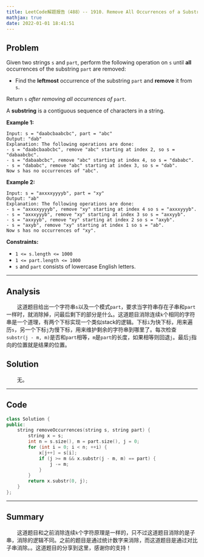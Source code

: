 ```yaml
---
title: LeetCode解题报告（488）-- 1910. Remove All Occurrences of a Substring
mathjax: true
date: 2022-01-01 18:41:51
---
```


## Problem

Given two strings `s` and `part`, perform the following operation on `s` until **all** occurrences of the substring `part` are removed:

- Find the **leftmost** occurrence of the substring `part` and **remove** it from `s`.

Return `s` *after removing all occurrences of* `part`.

A **substring** is a contiguous sequence of characters in a string.

<!-- more -->

**Example 1:**

```
Input: s = "daabcbaabcbc", part = "abc"
Output: "dab"
Explanation: The following operations are done:
- s = "daabcbaabcbc", remove "abc" starting at index 2, so s = "dabaabcbc".
- s = "dabaabcbc", remove "abc" starting at index 4, so s = "dababc".
- s = "dababc", remove "abc" starting at index 3, so s = "dab".
Now s has no occurrences of "abc".
```

**Example 2:**

```
Input: s = "axxxxyyyyb", part = "xy"
Output: "ab"
Explanation: The following operations are done:
- s = "axxxxyyyyb", remove "xy" starting at index 4 so s = "axxxyyyb".
- s = "axxxyyyb", remove "xy" starting at index 3 so s = "axxyyb".
- s = "axxyyb", remove "xy" starting at index 2 so s = "axyb".
- s = "axyb", remove "xy" starting at index 1 so s = "ab".
Now s has no occurrences of "xy".
```



**Constraints:**

- `1 <= s.length <= 1000`
- `1 <= part.length <= 1000`
- `s` and `part` consists of lowercase English letters.

---

## Analysis

&emsp;&emsp;这道题目给出一个字符串`s`以及一个模式`part`，要求当字符串存在子串和`part`一样时，就消除掉，问最后剩下的部分是什么。这道题目消除连续`k`个相同的字符串是一个道理，有两个下标实现一个类似stack的逻辑。下标`i`为快下标，用来遍历`s`，另一个下标`j`为慢下标，用来维护剩余的字符串到哪里了。每次检查`substr(j - m, m)`是否和`part`相等，`m`是`part`的长度，如果相等则回退`j`。最后`j`指向的位置就是结果的位置。

## Solution

&emsp;&emsp;无。

------

## Code

```c++
class Solution {
public:
    string removeOccurrences(string s, string part) {
        string x = s;
        int n = s.size(), m = part.size(), j = 0;
        for (int i = 0; i < n; ++i) {
            x[j++] = s[i];
            if (j >= m && x.substr(j - m, m) == part) {
                j -= m;
            }
        }
        return x.substr(0, j);
    }
};
```

------

## Summary

&emsp;&emsp;这道题目和之前消除连续`k`个字符原理是一样的，只不过这道题目消除的是子串，消除的逻辑不同。之前的题目是通过统计数字来消除，而这道题目是通过对比子串消除。。这道题目的分享到这里，感谢你的支持！

